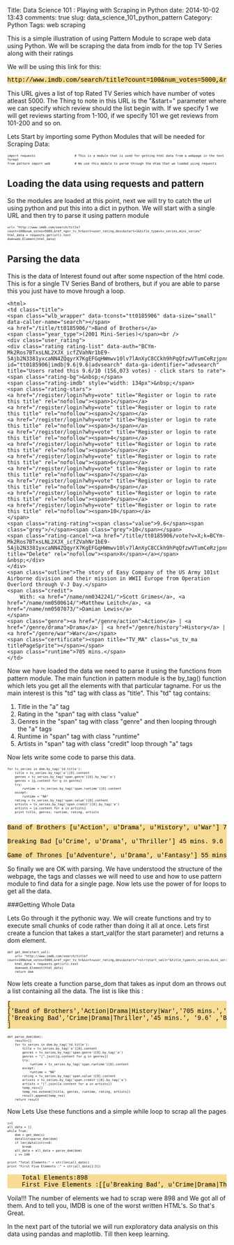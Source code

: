 Title: Data Science 101 : Playing with Scraping in Python
date:  2014-10-02 13:43
comments: true
slug: data_science_101_python_pattern
Category: Python
Tags: web scraping

This is a simple illustration of using Pattern Module to scrape web data using Python. We will be scraping the data from imdb for the top TV Series along with their ratings

We will be using this link for this:

<pre style="font-family:courier new,monospace; background-color:#f6c6529c; color:#000000">
http://www.imdb.com/search/title?count=100&num_votes=5000,&ref_=gnr_tv_hr&sort=user_rating,desc&start=1&title_type=tv_series,mini_series
</pre>

This URL gives a list of top Rated TV Series which have number of votes atleast 5000. The Thing to note in this URL is the "&start=" parameter where we can specify which review should the list begin with. If we specify 1 we will get reviews starting from 1-100, if we specify 101 we get reviews from 101-200 and so on.

Lets Start by importing some Python Modules that will be needed for Scraping Data:

<pre style="font-size:60%">
<code class="python">import requests                     # This is a module that is used for getting html data from a webpage in the text format
from pattern import web             # We use this module to parse through the dtaa that we loaded using requests
</code></pre>


## Loading the data using requests and pattern
So the modules are loaded at this point, next we will try to catch the url using python and put this into a dict in python. We will start with a single URL and then try to parse it using pattern module


<pre style="font-size:60%">
<code class="python">url= "http://www.imdb.com/search/title?count=100&num_votes=5000,&ref_=gnr_tv_hr&sort=user_rating,desc&start=1&title_type=tv_series,mini_series"
html_data = requests.get(url).text 
dom=web.Element(html_data)
</code></pre>

## Parsing the data
This is the data of Interest found out after some nspection of the html code. This is for a single TV Series Band of brothers, but if you are able to parse this you just have to move hrough a loop.

```
<html>
<td class="title">
<span class="wlb_wrapper" data-tconst="tt0185906" data-size="small" data-caller-name="search"></span>
<a href="/title/tt0185906/">Band of Brothers</a>
<span class="year_type">(2001 Mini-Series)</span><br />
<div class="user_rating">
<div class="rating rating-list" data-auth="BCYm-Mk2Ros7BTxsLNL2XJX_icfZVahNr1bE9-5Ajb2N3381yxcaNN4ZQqyrX7KgEFGqHWmwv10lv7lAnXyC8CCkh9hPqQfzwVTumCeRzjpnndW4_ft97qQkBYLUvFxYnFgR" id="tt0185906|imdb|9.6|9.6|advsearch" data-ga-identifier="advsearch" title="Users rated this 9.6/10 (156,073 votes) - click stars to rate">
<span class="rating-bg">&nbsp;</span>
<span class="rating-imdb" style="width: 134px">&nbsp;</span>
<span class="rating-stars">
<a href="/register/login?why=vote" title="Register or login to rate this title" rel="nofollow"><span>1</span></a>
<a href="/register/login?why=vote" title="Register or login to rate this title" rel="nofollow"><span>2</span></a>
<a href="/register/login?why=vote" title="Register or login to rate this title" rel="nofollow"><span>3</span></a>
<a href="/register/login?why=vote" title="Register or login to rate this title" rel="nofollow"><span>4</span></a>
<a href="/register/login?why=vote" title="Register or login to rate this title" rel="nofollow"><span>5</span></a>
<a href="/register/login?why=vote" title="Register or login to rate this title" rel="nofollow"><span>6</span></a>
<a href="/register/login?why=vote" title="Register or login to rate this title" rel="nofollow"><span>7</span></a>
<a href="/register/login?why=vote" title="Register or login to rate this title" rel="nofollow"><span>8</span></a>
<a href="/register/login?why=vote" title="Register or login to rate this title" rel="nofollow"><span>9</span></a>
<a href="/register/login?why=vote" title="Register or login to rate this title" rel="nofollow"><span>10</span></a>
</span>
<span class="rating-rating"><span class="value">9.6</span><span class="grey">/</span><span class="grey">10</span></span>
<span class="rating-cancel"><a href="/title/tt0185906/vote?v=X;k=BCYm-Mk2Ros7BTxsLNL2XJX_icfZVahNr1bE9-5Ajb2N3381yxcaNN4ZQqyrX7KgEFGqHWmwv10lv7lAnXyC8CCkh9hPqQfzwVTumCeRzjpnndW4_ft97qQkBYLUvFxYnFgR" title="Delete" rel="nofollow"><span>X</span></a></span>
&nbsp;</div>
</div>
<span class="outline">The story of Easy Company of the US Army 101st Airborne division and their mission in WWII Europe from Operation Overlord through V-J Day.</span>
<span class="credit">
    With: <a href="/name/nm0342241/">Scott Grimes</a>, <a href="/name/nm0500614/">Matthew Leitch</a>, <a href="/name/nm0507073/">Damian Lewis</a>
</span>
<span class="genre"><a href="/genre/action">Action</a> | <a href="/genre/drama">Drama</a> | <a href="/genre/history">History</a> | <a href="/genre/war">War</a></span>
<span class="certificate"><span title="TV_MA" class="us_tv_ma titlePageSprite"></span></span>
<span class="runtime">705 mins.</span>
</td>
```

Now we have loaded the data we need to parse it using the functions from pattern module.
The main function in pattern module is the by_tag() function which lets you get all the elements with that particular tagname.
For us the main interest is this "td" tag with class as "title". This "td" tag contains:

1. Title in the "a" tag
2. Rating in the "span" tag with class "value"
3. Genres in the "span" tag with class "genre" and then looping through the "a" tags 
4. Runtime in "span" tag with class "runtime"
5. Artists in "span" tag with class "credit" loop through "a" tags

Now lets write some code to parse this data.

<pre style="font-size:60%">
<code class="python">for tv_series in dom.by_tag('td.title'):    
    title = tv_series.by_tag('a')[0].content
    genres = tv_series.by_tag('span.genre')[0].by_tag('a')
    genres = [g.content for g in genres]
    try:
        runtime = tv_series.by_tag('span.runtime')[0].content
    except:
        runtime = "NA"
    rating = tv_series.by_tag('span.value')[0].content
    artists = tv_series.by_tag('span.credit')[0].by_tag('a')
    artists = [a.content for a in artists]
    print title, genres, runtime, rating, artists

</code></pre>

<pre style="font-family:courier new,monospace; background-color:#f6c6529c; color:#000000">Band of Brothers [u'Action', u'Drama', u'History', u'War'] 705 mins. 9.6 [u'Scott Grimes', u'Matthew Leitch', u'Damian Lewis']

Breaking Bad [u'Crime', u'Drama', u'Thriller'] 45 mins. 9.6 [u'Bryan Cranston', u'Aaron Paul', u'Anna Gunn']

Game of Thrones [u'Adventure', u'Drama', u'Fantasy'] 55 mins. 9.5 [u'Lena Headey', u'Peter Dinklage', u'Maisie Williams']</pre>

So finally we are OK with parsing. We have understood the structure of the webpage, the tags and classes we will need to use and how to use pattern module to find data for a single page. Now lets use the power of for loops to get all the data.

###Getting Whole Data

Lets Go through it the pythonic way. We will create functions and try to execute small chunks of code rather than doing it all at once. 
Lets first create a funcion that takes a start_val(for the start parameter) and returns a dom element.

<pre style="font-size:60%">
<code class="python">def get_dom(start_val):
    url= "http://www.imdb.com/search/title?count=100&num_votes=5000,&ref_=gnr_tv_hr&sort=user_rating,desc&start="+str(start_val)+"&title_type=tv_series,mini_series"
    html_data = requests.get(url).text 
    dom=web.Element(html_data)
    return dom
</code></pre>


Now lets create a function parse_dom that takes as input dom an throws out a list containing all the data. The list is like this :
<pre style="font-family:courier new,monospace; background-color:#f6c6529c; color:#000000">
[
['Band of Brothers','Action|Drama|History|War','705 mins.','9.6','Scott Grimes|Matthew Leitch|Damian Lewis'],
['Breaking Bad','Crime|Drama|Thriller','45 mins.', '9.6' ,'Bryan Cranston|Aaron Paul|Anna Gunn'],.....
]	
</pre>

<pre style="font-size:60%">
<code class="python">def parse_dom(dom):
    result=[]
    for tv_series in dom.by_tag('td.title'):    
        title = tv_series.by_tag('a')[0].content
        genres = tv_series.by_tag('span.genre')[0].by_tag('a')
        genres = "|".join([g.content for g in genres])
        try:
            runtime = tv_series.by_tag('span.runtime')[0].content
        except:
            runtime = "NA"
        rating = tv_series.by_tag('span.value')[0].content
        artists = tv_series.by_tag('span.credit')[0].by_tag('a')
        artists = "|".join([a.content for a in artists])
        temp_res=[]
        temp_res.extend([title, genres, runtime, rating, artists])
        result.append(temp_res)
    return result
</code></pre>

Now Lets Use these functions and a simple while loop to scrap all the pages
    
<pre style="font-size:60%">
<code class="python">i=1
all_data = []
while True:
    dom = get_dom(i)
    datalist=parse_dom(dom)
    if len(datalist)==0:
        break
    all_data = all_data + parse_dom(dom)
    i += 100

print "Total Elements:" + str(len(all_data))
print "First Five Elements :" + str(all_data[1:5])
</code></pre>
<pre style="font-family:courier new,monospace; background-color:#f6c6529c; color:#000000">    Total Elements:898
    First Five Elements :[[u'Breaking Bad', u'Crime|Drama|Thriller', u'45 mins.', u'9.6', u'Bryan Cranston|Aaron Paul|Anna Gunn'], [u'Game of Thrones', u'Adventure|Drama|Fantasy', u'55 mins.', u'9.5', u'Lena Headey|Peter Dinklage|Maisie Williams'], [u'Planet Earth', u'Documentary', u'570 mins.', u'9.5', u'David Attenborough|Sigourney Weaver|Huw Cordey'], [u'Cosmos: A SpaceTime Odyssey', u'Documentary', u'60 mins.', u'9.5', u'Neil deGrasse Tyson|Stoney Emshwiller|Piotr Michael']]
</pre>

Voila!!! The number of elements we had to scrap were 898 and We got all of them. And to tell you, IMDB is one of the worst written HTML's. So that's Great.

In the next part of the tutorial we will run exploratory data analysis on this data using pandas and maplotlib. 
Till then keep learning.


<script src="//z-na.amazon-adsystem.com/widgets/onejs?MarketPlace=US&adInstanceId=c4ca54df-6d53-4362-92c0-13cb9977639e"></script>
